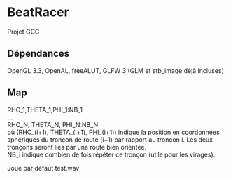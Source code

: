 # BeatRacer
Projet GCC
## Dépendances
OpenGL 3.3, OpenAL, freeALUT, GLFW 3 (GLM et stb_image déjà incluses)

## Map
  RHO_1,THETA_1,PHI_1:NB_1  
  ...  
  RHO_N, THETA_N, PHI_N:NB_N  
  où (RHO_(i+1), THETA_(i+1), PHI_(i+1)) indique la position en coordonnées sphériques du tronçon de route (i+1) par rapport au tronçon i. Les deux tronçons seront liés par une route bien orientée.   
  NB_i indique combien de fois répéter ce tronçon (utile pour les virages).

Joue par défaut test.wav
